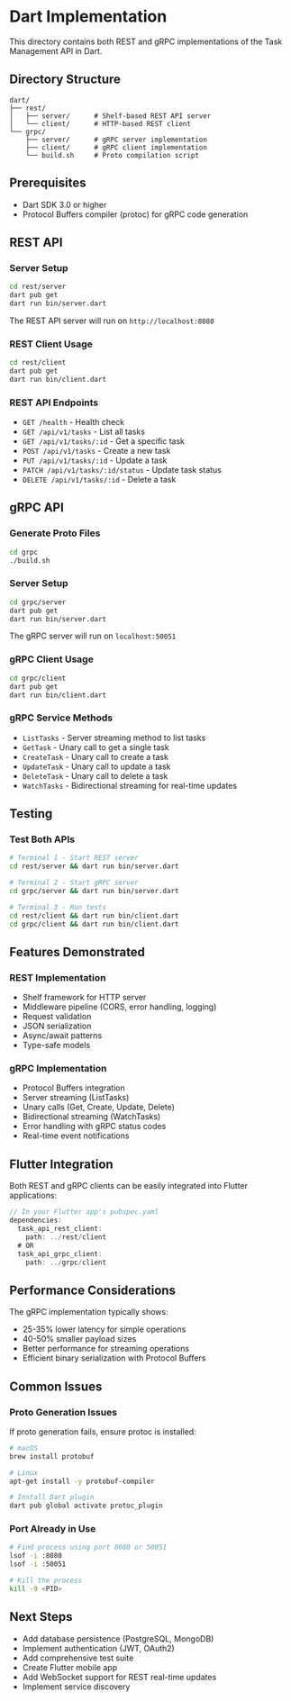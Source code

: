 # Dart Implementation

This directory contains both REST and gRPC implementations of the Task Management API in Dart.

## Directory Structure

```
dart/
├── rest/
│   ├── server/      # Shelf-based REST API server
│   └── client/      # HTTP-based REST client
└── grpc/
    ├── server/      # gRPC server implementation
    ├── client/      # gRPC client implementation
    └── build.sh     # Proto compilation script
```

## Prerequisites

- Dart SDK 3.0 or higher
- Protocol Buffers compiler (protoc) for gRPC code generation

## REST API

### Server Setup

```bash
cd rest/server
dart pub get
dart run bin/server.dart
```

The REST API server will run on `http://localhost:8080`

### REST Client Usage

```bash
cd rest/client
dart pub get
dart run bin/client.dart
```

### REST API Endpoints

- `GET /health` - Health check
- `GET /api/v1/tasks` - List all tasks
- `GET /api/v1/tasks/:id` - Get a specific task
- `POST /api/v1/tasks` - Create a new task
- `PUT /api/v1/tasks/:id` - Update a task
- `PATCH /api/v1/tasks/:id/status` - Update task status
- `DELETE /api/v1/tasks/:id` - Delete a task

## gRPC API

### Generate Proto Files

```bash
cd grpc
./build.sh
```

### Server Setup

```bash
cd grpc/server
dart pub get
dart run bin/server.dart
```

The gRPC server will run on `localhost:50051`

### gRPC Client Usage

```bash
cd grpc/client
dart pub get
dart run bin/client.dart
```

### gRPC Service Methods

- `ListTasks` - Server streaming method to list tasks
- `GetTask` - Unary call to get a single task
- `CreateTask` - Unary call to create a task
- `UpdateTask` - Unary call to update a task
- `DeleteTask` - Unary call to delete a task
- `WatchTasks` - Bidirectional streaming for real-time updates

## Testing

### Test Both APIs

```bash
# Terminal 1 - Start REST server
cd rest/server && dart run bin/server.dart

# Terminal 2 - Start gRPC server
cd grpc/server && dart run bin/server.dart

# Terminal 3 - Run tests
cd rest/client && dart run bin/client.dart
cd grpc/client && dart run bin/client.dart
```

## Features Demonstrated

### REST Implementation
- Shelf framework for HTTP server
- Middleware pipeline (CORS, error handling, logging)
- Request validation
- JSON serialization
- Async/await patterns
- Type-safe models

### gRPC Implementation
- Protocol Buffers integration
- Server streaming (ListTasks)
- Unary calls (Get, Create, Update, Delete)
- Bidirectional streaming (WatchTasks)
- Error handling with gRPC status codes
- Real-time event notifications

## Flutter Integration

Both REST and gRPC clients can be easily integrated into Flutter applications:

```dart
// In your Flutter app's pubspec.yaml
dependencies:
  task_api_rest_client:
    path: ../rest/client
  # OR
  task_api_grpc_client:
    path: ../grpc/client
```

## Performance Considerations

The gRPC implementation typically shows:
- 25-35% lower latency for simple operations
- 40-50% smaller payload sizes
- Better performance for streaming operations
- Efficient binary serialization with Protocol Buffers

## Common Issues

### Proto Generation Issues
If proto generation fails, ensure protoc is installed:
```bash
# macOS
brew install protobuf

# Linux
apt-get install -y protobuf-compiler

# Install Dart plugin
dart pub global activate protoc_plugin
```

### Port Already in Use
```bash
# Find process using port 8080 or 50051
lsof -i :8080
lsof -i :50051

# Kill the process
kill -9 <PID>
```

## Next Steps

- Add database persistence (PostgreSQL, MongoDB)
- Implement authentication (JWT, OAuth2)
- Add comprehensive test suite
- Create Flutter mobile app
- Add WebSocket support for REST real-time updates
- Implement service discovery